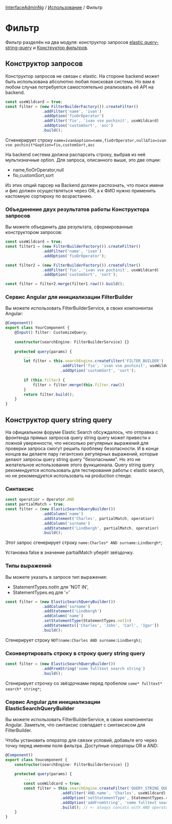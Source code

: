 [InterfaceAdminNg](../../../README.md) / [Использование](../2-usage-guide.md) / Фильтр

# Фильтр

Фильтр разделён на два модуля: конструктор запросов [elastic query-string-query](#конструктор-query-string-query) и [Конструктор фильтров](#конструктор-запросов).

## Конструктор запросов

Конструктор запросов не связан с elastic. На стороне backend может быть использована абсолютно любая поисковая система. Но вам в любом случае потребуется самостоятельно реализовать её API на backend.

```typescript
const useWildcard = true;
const filter = (new FilterBuilderFactory()).createFilter()
                .addFilter('name', 'ivan')
                .addOption('fioOrOperator')
                .addFilter('fio', 'ivan vse pochinit', useWildcard)
                .addOption('customSort', 'asc')
                .build();
```

Сгненерирует строку `name=ivan&option=name,fioOrOperator,null&fio=ivan vse pochinit*&option=fio,customSort,asc`

На backend система должна распарсить строку, выбрав из неё мультизначные option. Для запроса, описанного выше, это две опции:

* name,fioOrOperator,null
* fio,customSort,sort

Из этих опций парсер на Backend должен распознать, что поиск имени и фио должен осуществляться через OR, а к ФИО нужно применить кастомную сортироку по возрастанию.

### Объединение двух результатов работы Конструктора запросов

Вы можете объединить два результата, сформированные конструктором запросов:

```typescript
const useWildcard = true;
const filter1 = (new FilterBuilderFactory()).createFilter()
                .addFilter('name', 'ivan')
                .addOption('fioOrOperator');

const filter2 = (new FilterBuilderFactory()).createFilter()
                .addFilter('fio', 'ivan vse pochinit', useWildcard)
                .addOption('customSort', 'sort');

const filter = filter2.merge(filter1.raw()).build();
``` 

### Сервис Angular для инициализации FilterBuilder

Вы можете использовать FilterBuilderService, в своих компонентах Angular:

```typescript
@Component()
export class YourComponent {
    @Input() filter: CustomizeQuery;
    
    constructor(searchEngine: FilterBuilderService) {}
    
    protected query(params) {
        ...
        let filter = this.searchEngine.createFilter('FILTER_BUILDER')
                        .addFilter('fio', 'ivan vse pochinit', useWildcard)
                        .addOption('customSort', 'sort');
        
        if (this.filter) {
            filter = filter.merge(this.filter.raw())
        }
        return filter.build();
    }
}
```

## Конструктор query string query 

На официальном форуме Elastic Search обсуждалось, что отправка с фронтенда прямых запросов query string query может привести к ложной уверенности, что несколько регулярных выражений для проверки запроса смогут решить проблему безопасности. И в конце концов вы делаете пару гигантских регулярных выражений, которые делают запросы query string query "безопасными". Но это не желательное использование этого функционала. 
Query string query рекомендуется использовать для тестирования работы с elastic search, но не рекомендуется использовать на production стенде.

### Синтаксис

```typescript
const operatior = Operator.AND
const partialMatch = true;
const filter = (new ElasticSearchQueryBuilder())
                .addColumn('name')
                .addStatement('Charles', partialMatch, operatior)
                .addColumn('surname')
                .addStatement('Lindbergh', partialMatch, operatior)
                .build();
```

Этот запрос сгенерирует строку `name:Charles* AND surname:Lindbergh*`;

Установка false в значение partialMatch уберёт звёздочку.

### Типы выражений

Вы можете указать в запросе тип выражения:

* StatementTypes.notIn для 'NOT IN',
* StatementTypes.eq для '='

```typescript
const filter = (new ElasticSearchQueryBuilder())
                .addColumn('surname')
                .addStatement('Lindbergh')
                .addColumn('name')
                .setStatementType(StatementTypes.notIn)
                .addStatements(['Charles', 'John', 'Carl', 'Igor'])
                .build();
```

Сгенерирует строку `NOT(name:Charles AND surname:Lindbergh)`;

### Сконвертировать строку в строку query string query

```typescript
const filter = (new ElasticSearchQueryBuilder())
                .addFromString('some fulltext search string')
                .build();
```

Сгенерирует строчку со звёздочками перед пробелом `some* fulltext* search* string*`;

### Сервис Angular для инициализации ElasticSearchQueryBuilder

Вы можете использовать FilterBuilderService, в своих компонентах Angular. Заметьте, что синтаксис совпадает с синтаксисом для FilterBuilder. 

Чтобы установить оператор для связки условий, добавьте его через точку перед именем поля фильтра. Доступные операторы OR и AND:

```typescript
@Component()
export class Youcomponent {
    constructor(searchEngine: FilterBuilderService) {}
    
    protected query(params) {
        ...
        const useWildcard = true;
        const filter = this.searchEngine.createFilter('QUERY_STRING_QUERY')
                        .addFilter('AND.name', 'Charles', useWildcard)
                        .addOption('setStatementType', StatementTypes.eq)
                        .addOption('addFromString', 'some fulltext search string')
                        .build(); // <- always concats with AND operator
    }
}
```

